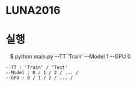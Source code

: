 # LUNA2016

# 실행
    $ python main.py --TT 'Train' --Model 1 --GPU 0
    
    --TT : 'Train' / 'Test'
    --Model : 0 / 1 / 2 / ... /
    --GPU : 0 / 1 / 2 / ... /
